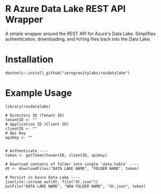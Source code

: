 # R Azure Data Lake REST API Wrapper

A simple wrapper around the REST API for Azure's Data Lake. Simplifies authentication, downloading, and `PUT`ing files back into the Data Lake.  

# Installation

```{R}
devtools::install_github("zerogravitylabs/razdatalake")
```

# Example Usage

```{R}
library(razdatalake)

# Directory ID (Tenant ID)
tenantID <- ""
# Application ID (Client ID)
clientID <- ""
# Api Key
apiKey <- ""


# Authenticate ----
token <- getToken(tenantID, clientID, apiKey)

# Download contents of folder into single `data.table` ----
dt <- downloadFiles("DATA LAKE NAME", "FOLDER NAME", token)

# Persist in Azure Data Lake ----
jsonlite::stream_out(dt, file("dt.json"))
putFile("DATA LAKE NAME", "NEW FOLDER NAME", "dt.json", token)
```
